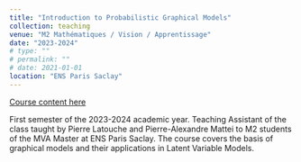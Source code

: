 ```yaml
---
title: "Introduction to Probabilistic Graphical Models"
collection: teaching
venue: "M2 Mathématiques / Vision / Apprentissage"
date: "2023-2024"
# type: ""
# permalink: ""
# date: 2021-01-01
location: "ENS Paris Saclay"
---
```

[Course content here](https://lmbp.uca.fr/~latouche/mva/IntroductiontoProbabilisticGraphicalModelsMVA.html)

First semester of the 2023-2024 academic year.
Teaching Assistant of the class taught by Pierre Latouche and Pierre-Alexandre Mattei to M2 students of the MVA Master at ENS Paris Saclay. 
The course covers the basis of graphical models and their applications in Latent Variable Models.